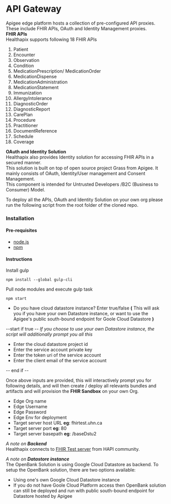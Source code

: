 **API Gateway**
=====================

Apigee edge platform hosts a collection of pre-configured  API proxies.   
These include FHIR APIs, OAuth and Identity Management proxies.  
**FHIR APIs**  
Healthapix supports following 18 FHIR APIs   
1.	Patient  
2.	Encounter  
3.	Observation  
4.	Condition  
5.	MedicationPrescription/ MedicationOrder  
6.	MedicationDispense  
7.	MedicationAdministration  
8.	MedicationStatement  
9.	Immunization  
10.	AllergyIntolerance  
11.	DiagnosticOrder  
12.	DiagnosticReport  
13.	CarePlan  
14.	Procedure  
15.	Practitioner  
16.	DocumentReference  
17.	Schedule  
18.	Coverage  

**OAuth and Identity Solution**  
Healthapix also provides Identity solution for accessing FHIR APIs in a secured manner.  
This solution is built on top of open source project Grass from Apigee. It mainly consists of OAuth, Identity/User management and Consent Management.  
This component is intended for Untrusted Developers /B2C (Business to Consumer) Model.  


To deploy all the APIs, OAuth and Identity Solution on your own org please run the following
script from the root folder of the cloned repo.

### Installation 

#### Pre-requisites
+ [node.js](https://nodejs.org/en/download/) 
+ [npm](https://docs.npmjs.com/getting-started/installing-node)

#### Instructions

Install gulp 
```
npm install --global gulp-cli
```

Pull node modules and execute gulp task
```
npm start
```

+ Do you have cloud datastore instance? Enter true/false **(** This will ask you if you have your own Datastore instance, or want to use the Apigee's public south-bound endpoint for Goole Cloud Datastore **)**

--start if true -- _If you choose to use your own Datastore instance, the script will additionally prompt you all this_
+ Enter the cloud datastore project id
+ Enter the service account private key
+ Enter the token uri of the service account
+ Enter the client email of the service account

-- end if --

Once above inputs are provided, this will interactively prompt you for following details, and will then create / deploy all relevants bundles and artifacts and will provision the **FHIR Sandbox** on your own Org.

+ Edge Org name
+ Edge Username
+ Edge Password
+ Edge Env for deployment
+ Target server host URL **eg**: fhirtest.uhn.ca
+ Target server port **eg**: 80
+ Target server basepath **eg**: /baseDstu2


_A note on **Backend**_  
Healthapix connects to [FHIR Test server](http://fhirtest.uhn.ca) from HAPI community. 

_A note on **Datastore instance**_  
The OpenBank Solution is using Google Cloud Datastore as backend. To setup the OpenBank solution, there are two options available:
+ Using one's own Google Cloud Datastore instance
+ If you do not have Goole Cloud Platform access then OpenBank solution can still be deployed and run with public south-bound endpoint for Datastore hosted by Apigee 
